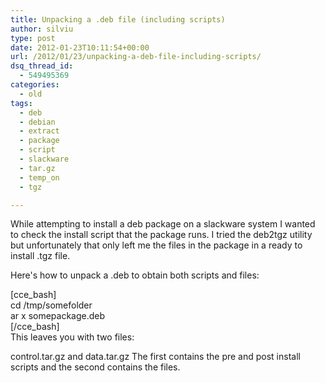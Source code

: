```yaml
---
title: Unpacking a .deb file (including scripts)
author: silviu
type: post
date: 2012-01-23T10:11:54+00:00
url: /2012/01/23/unpacking-a-deb-file-including-scripts/
dsq_thread_id:
  - 549495369
categories:
  - old
tags:
  - deb
  - debian
  - extract
  - package
  - script
  - slackware
  - tar.gz
  - temp_on
  - tgz

---
```

While attempting to install a deb package on a slackware system I wanted to check the install script that the package runs. I tried the deb2tgz utility but unfortunately that only left me the files in the package in a ready to install .tgz file.

Here's how to unpack a .deb to obtain both scripts and files:

<div>
  [cce_bash]<br /> cd /tmp/somefolder<br /> ar x somepackage.deb<br /> [/cce_bash]<br /> This leaves you with two files:</p> 
  
  <p>
    control.tar.gz and data.tar.gz The first contains the pre and post install scripts and the second contains the files.
  </p>
</div>